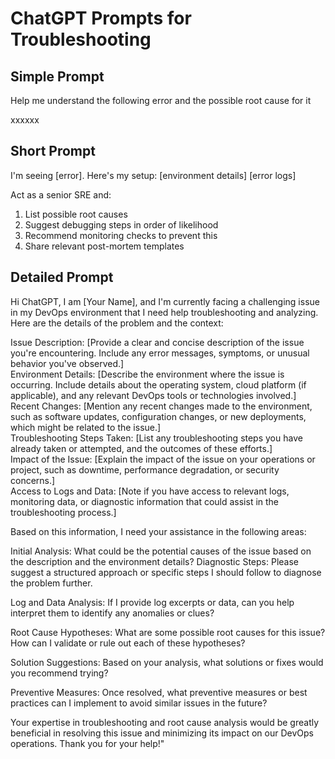 # ChatGPT Prompts for Troubleshooting

## Simple Prompt 

Help me understand the following error and the possible root cause for it

xxxxxx

## Short Prompt 

I'm seeing [error]. Here's my setup:
[environment details]
[error logs]

Act as a senior SRE and:
1. List possible root causes
2. Suggest debugging steps in order of likelihood
3. Recommend monitoring checks to prevent this
4. Share relevant post-mortem templates

## Detailed Prompt 

Hi ChatGPT, I am [Your Name], and I'm currently facing a challenging issue in my DevOps environment that I need help troubleshooting and analyzing. Here are the details of the problem and the context:  

Issue Description: [Provide a clear and concise description of the issue you're encountering. Include any error messages, symptoms, or unusual behavior you've observed.]  
Environment Details: [Describe the environment where the issue is occurring. Include details about the operating system, cloud platform (if applicable), and any relevant DevOps tools or technologies involved.]  
Recent Changes: [Mention any recent changes made to the environment, such as software updates, configuration changes, or new deployments, which might be related to the issue.]  
Troubleshooting Steps Taken: [List any troubleshooting steps you have already taken or attempted, and the outcomes of these efforts.]  
Impact of the Issue: [Explain the impact of the issue on your operations or project, such as downtime, performance degradation, or security concerns.]  
Access to Logs and Data: [Note if you have access to relevant logs, monitoring data, or diagnostic information that could assist in the troubleshooting process.]  

Based on this information, I need your assistance in the following areas:  

Initial Analysis: What could be the potential causes of the issue based on the description and the environment details?
Diagnostic Steps: Please suggest a structured approach or specific steps I should follow to diagnose the problem further.  

Log and Data Analysis: If I provide log excerpts or data, can you help interpret them to identify any anomalies or clues?  

Root Cause Hypotheses: What are some possible root causes for this issue? How can I validate or rule out each of these hypotheses?  

Solution Suggestions: Based on your analysis, what solutions or fixes would you recommend trying?  

Preventive Measures: Once resolved, what preventive measures or best practices can I implement to avoid similar issues in the future?  
 
Your expertise in troubleshooting and root cause analysis would be greatly beneficial in resolving this issue and minimizing its impact on our DevOps operations. Thank you for your help!"




